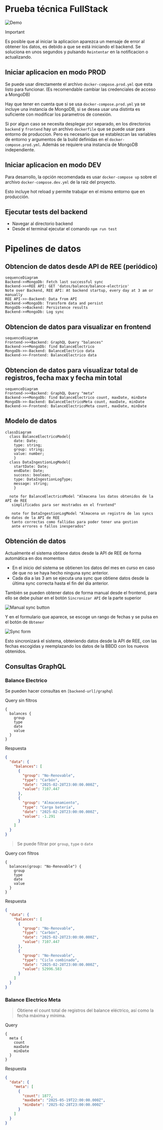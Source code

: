 # Prueba técnica FullStack

![Demo](docs/demo.gif)

> [!IMPORTANT]
> Es posible que al iniciar la aplicacion aparezca un mensaje de error al obtener los datos, es debido a que se está iniciando el backend. Se soluciona en unos segundos y pulsando `Reintentar` en la notificacion o actualizando.

## Iniciar aplicacion en modo PROD

Se puede usar directamente el archivo `docker-compose.prod.yml` que esta listo para funcionar. (Es recomendable cambiar las credenciales de acceso a MongoDB)

Hay que tener en cuenta que si se usa `docker-compose.prod.yml` ya se incluye una instancia de MongoDB, si se desea usar una distinta es suficiente con modificar los parametros de conexión.

Si por algun caso se necesita desplegar por separado, en los directorios `backend` y `frontend` hay un archivo `dockerfile` que se puede usar para entorno de produccion. Pero es necesario que se establezcan las variables de entorno y argumentos de la build definidas en el `docker-compose.prod.yml`. Además se requiere una instancia de MongoDB independiente.

## Iniciar aplicacion en modo DEV

Para desarrollo, la opción recomendada es usar `docker-compose up` sobre el archivo `docker-compose.dev.yml` de la raiz del proyecto.

Esto incluye hot reload y permite trabajar en el mismo entorno que en producción.

## Ejecutar tests del backend

- Navegar al directorio backend
- Desde el terminal ejecutar el comando `npm run test`

# Pipelines de datos

## Obtencion de datos desde API de REE (periódico)

```mermaid
sequenceDiagram
Backend->>MongoDb: Fetch last successful sync
Backend->>+REE API: GET 'datos/balance/balance-electrico'
Note over Backend, REE API: At backend startup, every day at 3 am or manually
REE API->>-Backend: Data from API
Backend->>MongoDb: Transform data and persist
MongoDb->>Backend: Persistence results
Backend->>MongoDb: Log sync
```

## Obtencion de datos para visualizar en frontend

```mermaid
sequenceDiagram
Frontend->>+Backend: GraphQL Query "balances"
Backend->>+MongoDb: find BalanceElectrico
MongoDb->>-Backend: BalanceElectrico data
Backend->>-Frontend: BalanceElectrico data
```

## Obtencion de datos para visualizar total de registros, fecha max y fecha min total

```mermaid
sequenceDiagram
Frontend->>+Backend: GraphQL Query "meta"
Backend->>+MongoDb: find BalanceElectrico count, maxDate, minDate
MongoDb->>-Backend: BalanceElectricoMeta count, maxDate, minDate
Backend->>-Frontend: BalanceElectricoMeta count, maxDate, minDate
```

## Modelo de datos

```mermaid
classDiagram
  class BalanceElectricoModel{
    date: Date;
    type: string;
    group: string;
    value: number;
    }
  class DataIngestionLogModel{
    startDate: Date;
    endDate: Date;
    success: boolean;
    type: DataIngestionLogType;
    message: string;
    }

  note for BalanceElectricoModel "Almacena los datos obtenidos de la API de REE
   simplificados para ser mostrados en el frontend"

   note for DataIngestionLogModel "Almacena un registro de las syncs de datos de la API de REE
   tanto correctas como fallidas para poder tener una gestion
   ante errores o fallos inesperados"
```

## Obtención de datos

Actualmente el sistema obtiene datos desde la API de REE de forma automática en dos momentos

- En el inicio del sistema se obtienen los datos del mes en curso en caso de que no se haya hecho ninguna sync anterior.
- Cada dia a las 3 am se ejecuta una sync que obtiene datos desde la última sync correcta hasta el fin del dia anterior.

También se pueden obtener datos de forma manual desde el frontend, para ello se debe pulsar en el botón `Sincronizar API` de la parte superior

![Manual sync button](docs/manual-sync-button.png)

Y en el formulario que aparece, se escoge un rango de fechas y se pulsa en el botón de `Obtener`

![Sync form](docs/sync-form.png)

Esto sincronizará el sistema, obteniendo datos desde la API de REE, con las fechas escogidas y reemplazando los datos de la BBDD con los nuevos obtenidos.

## Consultas GraphQL

### Balance Electrico

Se pueden hacer consultas en `[backend-url]/graphql`

Query sin filtros

```gql
{
  balances {
    group
    type
    date
    value
  }
}
```

Respuesta

```json
{
  "data": {
    "balances": [
      {
        "group": "No-Renovable",
        "type": "Carbón",
        "date": "2025-02-28T23:00:00.000Z",
        "value": 7107.447
      },
      {
        "group": "Almacenamiento",
        "type": "Carga batería",
        "date": "2025-02-28T23:00:00.000Z",
        "value": -1.291
      }
    ]
  }
}
```

> Se puede filtrar por `group`, `type` o `date`

Query con filtros

```gql
{
  balances(group: "No-Renovable") {
    group
    type
    date
    value
  }
}
```

Respuesta

```json
{
  "data": {
    "balances": [
      {
        "group": "No-Renovable",
        "type": "Carbón",
        "date": "2025-02-28T23:00:00.000Z",
        "value": 7107.447
      },
      {
        "group": "No-Renovable",
        "type": "Ciclo combinado",
        "date": "2025-02-28T23:00:00.000Z",
        "value": 52996.583
      }
    ]
  }
}
```

### Balance Electrico Meta

> Obtiene el count total de registros del balance eléctrico, así como la fecha máxima y mínima.

Query

```gql
{
  meta {
    count
    maxDate
    minDate
  }
}
```

Respuesta

```json
{
  "data": {
    "meta": [
      {
        "count": 1877,
        "maxDate": "2025-05-19T22:00:00.000Z",
        "minDate": "2025-02-28T23:00:00.000Z"
      }
    ]
  }
}
```
